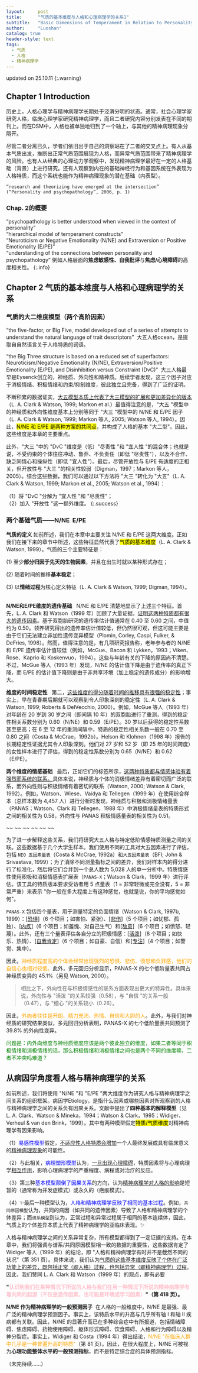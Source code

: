 ```yaml
---
layout:     post
title:      "气质的基本维度与人格和心理病理学的关系1"
subtitle:   "Basic Dimensions of Temperament in Relation to Personality and Psychopathology 1"
author:     "Luoshan"
catalog: true
header-style: text
tags:
  - 气质
  - 人格
  - 精神病理学
---
```

updated on 25.10.11
{:.warning}

## Chapter 1 Introduction

历史上，人格心理学与精神病理学长期处于泾渭分明的状态。通常，社会心理学家研究人格，临床心理学家研究精神病理学，而且二者研究内容分别发表在不同的期刊上。而在DSM中，人格也被单独地归到了一个轴上，与其他的精神病理现象分隔开。

尽管二者分离已久，学者们依旧出于自己的洞察站在了二者的交叉点上。有人从基本气质出发，推断出正常气质范围展现为人格，而异常气质范围带来了精神病理学的风险。也有人从经典的心理动力学观察中，发现精神病理学最好在一定的人格基础（背景）上进行研究。还有人观察到内在的基础神经行为和基因系统在外表现为人格特质，而这个系统也能作为精神病理现象的潜在基础（内表型）。

```
“research and theorizing have emerged at the intersection” (“Personality and psychopathology”, 2006, p. 1)
```

### Chap. 2的概要

“psychopathology is better understood when viewed in the context of personality”  
“hierarchical model of temperament constructs”  
“Neuroticism or Negative Emotionality (N/NE) and Extraversion or Positive Emotionality (E/PE)”  
“understanding of the connections between personality and psychopathology” 例如人格层面的**焦虑敏感性、自我批评**与**焦虑/心境障碍**的高度相关性。
{:.info}

## Chapter 2 气质的基本维度与人格和心理病理学的关系
### 气质的大二维度模型（两个高阶因素）

“the five-factor, or Big Five, model developed out of a series of attempts to understand the natural language of trait descriptors”  大五人格ocean，是提取自自然语言关于人格特质的词语。

“the Big Three structure is based on a reduced set of superfactors: Neuroticism/Negative Emotionality (N/NE), Extraversion/Positive Emotionality (E/PE), and Disinhibition versus Constraint (DvC)”  大三人格最早是Eysenck创立的，神经质、外向性和精神质。后续学者发现，这三个因子对应于消极情绪、积极情绪和约束/抑制维度，彼此独立且完备，得到了广泛的证明。

不断积累的数据证实，<u>大五模型本质上代表了大三模型的扩展和更加差异化的版本</u>（L. A. Clark & Watson, 1999; Markon et al.）最值得注意的是，"大五 "模型中的神经质和外向性维度基本上分别等同于 "大三 "模型中的 N/NE 和 E/PE 因子（L. A. Clark & Watson, 1999; Markon 等人, 2005; Watson 等人, 1994）。因此，<mark>N/NE 和 E/PE 是两种方案的共同点</mark>，并构成了人格的基本 "大二型"。因此，这些维度是本章的主要重点。

此外，"大三 "中的 "DvC "维度是（低）"尽责性 "和 "宜人性 "的混合体；也就是说，不受约束的个体往往冲动、鲁莽、不负责任（即低 "尽责性"），以及不合作、缺乏同情心和操纵性（即低 "宜人性"）。最后，尽管开放性与 E/PE 有适度的正相关，但开放性与 "大三 "的相关性较弱（Digman，1997；Markon 等人，2005）。综合这些数据，我们可以通过以下方法将 "大三 "转化为 "大五"（L. A. Clark & Watson, 1999; Markon et al., 2005; Watson et al., 1994）：

（1）将 "DvC "分解为 "宜人性 "和 "尽责性"；  
（2）加入 "开放性 "这一额外维度。
{:.success}

### 两个基础气质——N/NE  E/PE

**气质的定义** 如前所述，我们在本章中主要关注 N/NE 和 E/PE 这两大维度。正如我们在接下来的章节中所述，这些特征显然代表了<mark>气质的基本维度</mark>（L. A. Clark & Watson, 1999）。气质的三个主要特征是：

(1) 至少**部分归因于先天的生物因素**，并且在出生时就以某种形式存在；

(2) 随着时间的推移**基本稳定**；

(3) 以**情绪过程**为核心定义特征（L. A. Clark & Watson, 1999; Digman, 1994）。  

**N/NE和E/PE维度的遗传基础**  
N/NE 和 E/PE 清楚地显示了上述三个特征。首先，L. A. Clark 和 Watson（1999 年）回顾了大量证据，<u>证明这两种特质都有很大的遗传因素</u>。基于双胞胎研究的遗传率估计值通常在 0.40 至 0.60 之间，中值约为 0.50。领养研究得出的遗传率估计值较低，但仍然很可观，但这可能主要是由于它们无法建立非加性遗传变异模型（Plomin, Corley, Caspi, Fulker, & DeFries, 1998）。然而，值得注意的是，有几项研究报告称，老年参与者的 N/NE 和 E/PE 遗传率估计值较低（例如，McGue、Bacon 和 Lykken，1993；Viken、Rose、Kaprio 和 Koskenvuo，1994）。这些与年龄有关的下降的原因尚不清楚。不过，McGue 等人（1993 年）发现，N/NE 的估计值下降是由于遗传率的真正下降，而 E/PE 的估计值下降则是由于非共享环境（加上稳定的遗传成分）的影响增大。

**维度的时间稳定性**  
第二，<u>这些维度的得分随着时间的推移具有很强的稳定性</u>；事实上，早在青春期后期就可以观察到令人印象深刻的稳定性（L. A. Clark & Watson, 1999; Roberts & DelVecchio, 2000）。例如，McGue 等人（1993 年）对年龄在 20 岁到 30 岁之间（即间隔 10 年）的双胞胎进行了重测，得到的稳定性相关系数分别为 0.60（N/NE）和 0.59（E/PE）。30 岁以后获得的稳定性系数甚至更高；在 6 至 12 年的重测间隔中，特质的稳定性相关系数一般在 0.70 至 0.80 之间（Costa & McCrae，1992b）。Helson 和 Klohnen（1998 年）报告的长期稳定性证据尤其令人印象深刻。他们对 27 岁和 52 岁（即 25 年的时间跨度）的女性样本进行了评估，得到的稳定性系数分别为 0.65（N/NE）和 0.62（E/PE）。

**两个维度的情感基础**  
最后，正如它们的标签所示，<u>这两种特质都与情感体验有着强烈而系统的联系。</u>具体来说，神经质与个体的消极情绪差异有着密切而广泛的联系，而外向性则与积极情绪有着密切的联系（Watson, 2000; Watson & Clark, 1992）。例如，Watson、Wiese、Vaidya 和 Tellegen（1999 年）在使用综合样本（总样本数为 4,457 人）进行分析时发现，神经质与积极和消极情绪量表（PANAS；Watson、Clark 和 Tellegen，1988 年）中消极情绪量表的特质形式之间的相关性为 0.58，外向性与 PANAS 积极情感量表的相关性为 0.51。

~~ ~~ ~~ ~~ ~~ ~~

为了进一步解释这些关系，我们将研究大五人格与特定低阶情感特质测量之间的关联。这些数据基于几个大学生样本。我们使用不同的工具对大五因素进行了评估，包括 `NEO 五因素量表`（Costa & McCrae, 1992a）和`大五因素量表`（BFI; John & Srivastava, 1999）；为了消除不同测量指标之间的差异，我们对样本内的得分进行了标准化，然后将它们合并到一个总人数为 5,028 人的单一分析中。特质情感性使用积极和消极情感表扩展表（`PANAS-X`；Watson & Clark，1999 年）进行评估。该工具的特质版本要求受访者用 5 点量表（1 = 非常轻微或完全没有，5 = 非常严重）来表示 "你一般在多大程度上有这种感觉，也就是说，你的平均感觉如何"。

`PANAS-X` 包括四个量表，用于测量特定的负面情绪（Watson & Clark, 1997b, 1999）：[[恐惧]]()（6 个项目；如害怕、紧张）、[[悲伤]]()（5 个项目；如忧郁、孤独）、[[内疚]]()（6 个项目；如羞愧、对自己生气）和[[敌意]]()（6 个项目；如愤怒、轻蔑）。此外，还有三个量表评估各自分立的积极情感：[[活泼]]()（8 个项目；如快乐、热情）、[[自我肯定]]()（6 个项目；如自豪、自信）和[[专注]]()（4 个项目；如警觉、集中）。

因此，<span style="color:orange">神经质程度高的个体会经常出现强烈的恐惧、悲伤、愤怒和负罪感，他们的自信心也相对较低。</span>此外，多元回归分析显示，PANAS-X 的七个低阶量表共同占神经质变异的 45.1%（另见 Watson, 2000）。

> 相比之下，外向性在与积极情感性的联系方面表现出更大的特异性。具体来说，外向性与 "活泼 "的关系较强（0.58），与 "自信 "的关系一般（0.47），与 "细心 "的关系较小（0.26）。

因此，<span style="color:orange">外向者往往是开朗、精力充沛、热情、自信和大胆的人</span>。此外，与我们对神经质的研究结果类似，多元回归分析表明，PANAS-X 的七个低阶量表共同预测了 39.8% 的外向性变异。

<span style="color:green">问题是：内外向维度与神经质维度应该是两个彼此独立的维度，如果二者等同于积极情绪和消极情绪的话，那么积极情绪和消极情绪之间也是两个不同的维度嘛，二者不冲突吗难道？</span>

## 从病因学角度看人格与精神病理学的关系

如前所述，我们将使用 "N/NE "和 "E/PE "两大维度作为研究人格与精神病理学之间关系的组织框架。病因学Etiology，是指什么因素或哪些因素对所观察到的人格与精神病理学之间的关系负有因果关系。文献中提出了**四种基本的解释模型**（见 L. A. Clark、Watson & Mineka，1994；Watson & Clark，1995；Widiger、Verheul & van den Brink，1999）。其中有两种模型假定<mark>特质/气质维度</mark>对精神病理学有因果影响。

（1）<span style="color:blue">易感性模型</span>假定，<u>不适应性人格特质会增加</u>一个人最终发展成具有临床意义的<u>精神病理现象</u>的可能性。

（2）与此相关，<span style="color:blue">病理塑形模型</span>认为，<u>一旦出现心理障碍</u>，特质因素将与心理病理学<u>相互作用</u>，影响心理病理学的严重程度、病程或对治疗的反应。

（3）第三种<span style="color:blue">基本模型颠倒了因果关系</span>的方向，认为<u>精神病理学对人格的影响</u>是短暂的（通常称为并发症模式）或永久的（疤痕模式）。

（4）✨最后一种模型认为，<span style="color:blue">人格和精神病理学反映了相同的基本过程</span>。例如，`共同原因模型`认为，共同的病因（如共同的遗传因素）导致了人格和精神病理学的个体差异；而`谱系模型`则认为，正常过程和异常过程属于相同的基本连续体，因此，气质上的个体差异本质上代表了精神病理学的亚临床表现。✨

人格与精神病理学之间的关系异常复杂，所有模型都得到了一定证据的支持。在本章中，我们将强调与谱系/共同原因模型相一致的数据的重要性，这些数据肯定了 Widiger 等人（1999 年）的结论，即 "人格和精神病理学有时并不是截然不同的状况"（第 351 页）。具体来说，我们认为<u>气质的这些基本维度反映了个体在广泛功能上的差异，既包括正常（即人格）过程，也包括异常（即精神病理学）过程</u>。因此，我们赞同 L. A. Clark 和 Watson（1999 年）的观点，即有必要

**"<span style="color:pink">认识到我们在某种情况下所说的人格与我们在另一种情况下所说的精神病理学有着共同的起源（不仅是遗传因素，也可能是环境或学习因素）</span>"（第 418 页）。**

**N/NE 作为精神病理学的一般预测因子**  在人格的一般维度中，N/NE 是最强、最广泛的精神病理学预测因子。事实上，该特质水平的升高与几乎所有轴 I 和轴 II 疾病都有关联。因此，N/NE 的显著升高已在多种综合症中有所报道，包括情绪障碍、焦虑障碍、药物使用障碍、躯体形式障碍、饮食障碍、人格和行为障碍以及精神分裂症。事实上，Widiger 和 Costa（1994 年）得出结论，<span style="color:orange">N/NE "在临床人群中几乎是一种普遍升高的特质"</span>（第 81 页）。因此，在很大程度上，N/NE 可被视为**心理功能整体水平的一般预测指标**，而不是特定综合症的具体预测指标。

（未完待续……）
